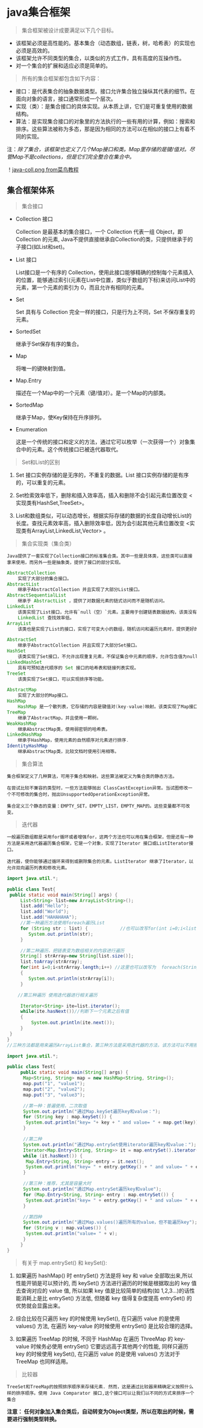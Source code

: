 # java集合框架

> 集合框架被设计成要满足以下几个目标。

  - 该框架必须是高性能的。基本集合（动态数组，链表，树，哈希表）的实现也必须是高效的。
  - 该框架允许不同类型的集合，以类似的方式工作，具有高度的互操作性。
  - 对一个集合的扩展和适应必须是简单的。

> 所有的集合框架都包含如下内容：

  - 接口：是代表集合的抽象数据类型。接口允许集合独立操纵其代表的细节。在面向对象的语言，接口通常形成一个层次。
  - 实现（类）：是集合接口的具体实现。从本质上讲，它们是可重复使用的数据结构。
  - 算法：是实现集合接口的对象里的方法执行的一些有用的计算，例如：搜索和排序。这些算法被称为多态，那是因为相同的方法可以在相似的接口上有着不同的实现。

注：*除了集合，该框架也定义了几个Map接口和类。Map里存储的是键/值对。尽管Map不是collections，但是它们完全整合在集合中。*

！[java-coll.png from菜鸟教程](https://www.runoob.com/wp-content/uploads/2014/01/java-coll.png)

## 集合框架体系

> 集合接口

- Collection 接口

    Collection 是最基本的集合接口，一个 Collection 代表一组 Object，即 Collection 的元素, Java不提供直接继承自Collection的类，只提供继承于的子接口(如List和set)。

- List 接口

    List接口是一个有序的 Collection，使用此接口能够精确的控制每个元素插入的位置，能够通过索引(元素在List中位置，类似于数组的下标)来访问List中的元素，第一个元素的索引为 0，而且允许有相同的元素。

- Set

    Set 具有与 Collection 完全一样的接口，只是行为上不同，Set 不保存重复的元素。

- SortedSet

    继承于Set保存有序的集合。

- Map

    将唯一的键映射到值。

- Map.Entry

    描述在一个Map中的一个元素（键/值对）。是一个Map的内部类。

- SortedMap

    继承于Map，使Key保持在升序排列。

- Enumeration

    这是一个传统的接口和定义的方法，通过它可以枚举（一次获得一个）对象集合中的元素。这个传统接口已被迭代器取代。

> Set和List的区别

1. Set 接口实例存储的是无序的，不重复的数据。List 接口实例存储的是有序的，可以重复的元素。

2. Set检索效率低下，删除和插入效率高，插入和删除不会引起元素位置改变 <实现类有HashSet,TreeSet>。

3. List和数组类似，可以动态增长，根据实际存储的数据的长度自动增长List的长度。查找元素效率高，插入删除效率低，因为会引起其他元素位置改变 <实现类有ArrayList,LinkedList,Vector> 。

> 集合实现类（集合类）

    Java提供了一套实现了Collection接口的标准集合类。其中一些是具体类，这些类可以直接拿来使用，而另外一些是抽象类，提供了接口的部分实现。

```java
AbstractCollection        
    实现了大部分的集合接口。
AbstractList              
    继承于AbstractCollection 并且实现了大部分List接口。
AbstractSequentialList    
    继承于 AbstractList ，提供了对数据元素的链式访问而不是随机访问。
LinkedList
    该类实现了List接口，允许有`null（空）`元素。主要用于创建链表数据结构，该类没有同步方法，如果多个线程同时访问一个List，则必须自己实现访问同步，解决方法就是在创建List时候构造一个同步的List。例如： Listlist=Collections.synchronizedList(newLinkedList(...));
    LinkedList 查找效率低。
ArrayList
    该类也是实现了List的接口，实现了可变大小的数组，随机访问和遍历元素时，提供更好的性能。该类也是非同步的,在多线程的情况下不要使用。ArrayList 增长当前长度的50%，插入删除效率低。
```

```java
AbstractSet 
    继承于AbstractCollection 并且实现了大部分Set接口。
HashSet
    该类实现了Set接口，不允许出现重复元素，不保证集合中元素的顺序，允许包含值为null的元素，但最多只能一个。
LinkedHashSet
    具有可预知迭代顺序的 Set 接口的哈希表和链接列表实现。
TreeSet
    该类实现了Set接口，可以实现排序等功能。
```

```java
AbstractMap 
    实现了大部分的Map接口。
HashMap 
    HashMap 是一个散列表，它存储的内容是键值对(key-value)映射。该类实现了Map接口，根据键的HashCode值存储数据，具有很快的访问速度，最多允许一条记录的键为null，不支持线程同步。
TreeMap 
    继承了AbstractMap，并且使用一颗树。
WeakHashMap 
    继承AbstractMap类，使用弱密钥的哈希表。
LinkedHashMap 
    继承于HashMap，使用元素的自然顺序对元素进行排序.
IdentityHashMap 
    继承AbstractMap类，比较文档时使用引用相等。
```

> 集合算法

    集合框架定义了几种算法，可用于集合和映射。这些算法被定义为集合类的静态方法。

    在尝试比较不兼容的类型时，一些方法能够抛出 ClassCastException异常。当试图修改一个不可修改的集合时，抛出UnsupportedOperationException异常。

    集合定义三个静态的变量：EMPTY_SET，EMPTY_LIST，EMPTY_MAP的。这些变量都不可改变。

> 迭代器

    一般遍历数组都是采用for循环或者增强for，这两个方法也可以用在集合框架，但是还有一种方法是采用迭代器遍历集合框架，它是一个对象，实现了Iterator 接口或ListIterator接口。

    迭代器，使你能够通过循环来得到或删除集合的元素。ListIterator 继承了Iterator，以允许双向遍历列表和修改元素。

```java
import java.util.*;

public class Test{
 public static void main(String[] args) {
     List<String> list=new ArrayList<String>();
     list.add("Hello");
     list.add("World");
     list.add("HAHAHAHA");
     //第一种遍历方法使用foreach遍历List
     for (String str : list) {            //也可以改写for(int i=0;i<list.size();i++)这种形式
        System.out.println(str);
     }

     //第二种遍历，把链表变为数组相关的内容进行遍历
     String[] strArray=new String[list.size()];
     list.toArray(strArray);
     for(int i=0;i<strArray.length;i++) //这里也可以改写为  foreach(String str:strArray)这种形式
     {
        System.out.println(strArray[i]);
     }

    //第三种遍历 使用迭代器进行相关遍历

     Iterator<String> ite=list.iterator();
     while(ite.hasNext())//判断下一个元素之后有值
     {
         System.out.println(ite.next());
     }
 }
}
//三种方法都是用来遍历ArrayList集合，第三种方法是采用迭代器的方法，该方法可以不用担心在遍历的过程中会超出集合的长度。
```

```java
import java.util.*;

public class Test{
     public static void main(String[] args) {
      Map<String, String> map = new HashMap<String, String>();
      map.put("1", "value1");
      map.put("2", "value2");
      map.put("3", "value3");

      //第一种：普遍使用，二次取值
      System.out.println("通过Map.keySet遍历key和value：");
      for (String key : map.keySet()) {
       System.out.println("key= "+ key + " and value= " + map.get(key));
      }

      //第二种
      System.out.println("通过Map.entrySet使用iterator遍历key和value：");
      Iterator<Map.Entry<String, String>> it = map.entrySet().iterator();
      while (it.hasNext()) {
       Map.Entry<String, String> entry = it.next();
       System.out.println("key= " + entry.getKey() + " and value= " + entry.getValue());
      }

      //第三种：推荐，尤其是容量大时
      System.out.println("通过Map.entrySet遍历key和value");
      for (Map.Entry<String, String> entry : map.entrySet()) {
       System.out.println("key= " + entry.getKey() + " and value= " + entry.getValue());
      }

      //第四种
      System.out.println("通过Map.values()遍历所有的value，但不能遍历key");
      for (String v : map.values()) {
       System.out.println("value= " + v);
      }
     }
}
```

> 有关于 map.entrySet() 和 keySet():

1. 如果遍历 hashMap() 时 entrySet() 方法是将 key 和 value 全部取出来,所以性能开销是可以预计的, 而 keySet() 方法进行遍历的时候是根据取出的 key 值去查询对应的 value 值, 所以如果 key 值是比较简单的结构(如 1,2,3...)的话性能消耗上是比 entrySet() 方法低, 但随着 key 值得复杂度提高 entrySet() 的优势就会显露出来。

2. 综合比较在只遍历 key 的时候使用 keySet(), 在只遍历 value 的是使用 values() 方法, 在遍历 key-value 的时候使用 entrySet() 是比较合理的选择。

3. 如果遍历 TreeMap 的时候, 不同于 HashMap 在遍历 ThreeMap 的 key-value 时候务必使用 entrySet() 它要远远高于其他两个的性能, 同样只遍历 key 的时候使用 keySet(), 在只遍历 value 的是使用 values() 方法对于 TreeMap 也同样适用。

> 比较器

    TreeSet和TreeMap的按照排序顺序来存储元素. 然而，这是通过比较器来精确定义按照什么样的排序顺序。使用 Java Comparator 接口,这个接口可以让我们以不同的方式来排序一个集合

**注意： 任何对象加入集合类后，自动转变为Object类型，所以在取出的时候，需要进行强制类型转换。**